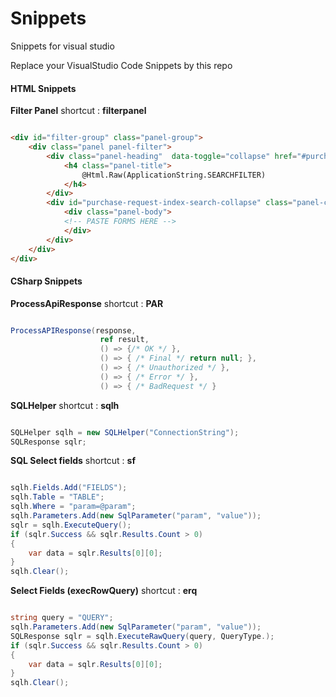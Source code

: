 # Snippets
Snippets for visual studio

Replace your VisualStudio Code Snippets by this repo


#### HTML Snippets 

**Filter Panel**
shortcut :  **filterpanel**
```html

<div id="filter-group" class="panel-group">
    <div class="panel panel-filter">
        <div class="panel-heading"  data-toggle="collapse" href="#purchase-request-index-search-collapse">
            <h4 class="panel-title">
                @Html.Raw(ApplicationString.SEARCHFILTER)
            </h4>
        </div>
        <div id="purchase-request-index-search-collapse" class="panel-collapse collapse">
            <div class="panel-body">
            <!-- PASTE FORMS HERE -->
            </div> 
        </div>
    </div>
</div>

```

#### CSharp Snippets

**ProcessApiResponse** shortcut : **PAR**
```C#

ProcessAPIResponse(response,
                    ref result,
                    () => {/* OK */ },
                    () => { /* Final */ return null; },
                    () => { /* Unauthorized */ },
                    () => { /* Error */ },
                    () => { /* BadRequest */ }

```

**SQLHelper** shortcut : **sqlh**
```C#

SQLHelper sqlh = new SQLHelper("ConnectionString");
SQLResponse sqlr;

```

**SQL Select fields** shortcut : **sf**
```C#

sqlh.Fields.Add("FIELDS");
sqlh.Table = "TABLE";
sqlh.Where = "param=@param";
sqlh.Parameters.Add(new SqlParameter("param", "value"));
sqlr = sqlh.ExecuteQuery();
if (sqlr.Success && sqlr.Results.Count > 0)
{
    var data = sqlr.Results[0][0];
}
sqlh.Clear();

```

**Select Fields (execRowQuery)** shortcut : **erq**
```C#

string query = "QUERY";
sqlh.Parameters.Add(new SqlParameter("param", "value"));
SQLResponse sqlr = sqlh.ExecuteRawQuery(query, QueryType.);
if (sqlr.Success && sqlr.Results.Count > 0)
{
    var data = sqlr.Results[0][0];
}
sqlh.Clear();

```